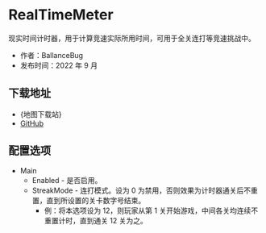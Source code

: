 # RealTimeMeter

现实时间计时器，用于计算竞速实际所用时间，可用于全关连打等竞速挑战中。

- 作者：BallanceBug
- 发布时间：2022 年 9 月

## 下载地址

- {地图下载站}
- [GitHub](https://github.com/Xenapte/BallanceRealTimeMeter)

## 配置选项

- Main
  * Enabled - 是否启用。
  * StreakMode - 连打模式。设为 0 为禁用，否则效果为计时器通关后不重置，直到所设置的关卡数字号结束。
    + 例：将本选项设为 12，则玩家从第 1 关开始游戏，中间各关均连续不重置计时，直到通关 12 关为之。
